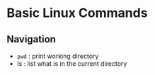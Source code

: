 # Basic Linux Commands

## Navigation
- `pwd` : print working directory
- ls : list what is in the current directory 
